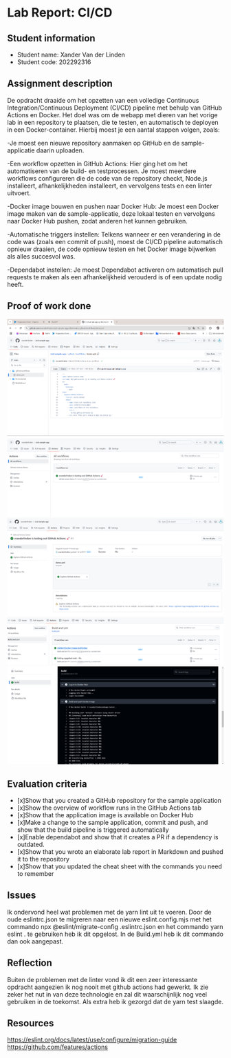 # Lab Report: CI/CD

## Student information

- Student name: Xander Van der Linden
- Student code: 202292316

## Assignment description

De opdracht draaide om het opzetten van een volledige Continuous Integration/Continuous Deployment (CI/CD) pipeline met behulp van GitHub Actions en Docker. Het doel was om de webapp met dieren van het vorige lab in een repository te plaatsen, die te testen, en automatisch te deployen in een Docker-container. Hierbij moest je een aantal stappen volgen, zoals:

-Je moest een nieuwe repository aanmaken op GitHub en de sample-applicatie daarin uploaden.

-Een workflow opzetten in GitHub Actions: Hier ging het om het automatiseren van de build- en testprocessen. Je moest meerdere workflows configureren die de code van de repository checkt, Node.js installeert, afhankelijkheden installeert, en vervolgens tests en een linter uitvoert.

-Docker image bouwen en pushen naar Docker Hub: Je moest een Docker image maken van de sample-applicatie, deze lokaal testen en vervolgens naar Docker Hub pushen, zodat anderen het kunnen gebruiken.

-Automatische triggers instellen: Telkens wanneer er een verandering in de code was (zoals een commit of push), moest de CI/CD pipeline automatisch opnieuw draaien, de code opnieuw testen en het Docker image bijwerken als alles succesvol was.

-Dependabot instellen: Je moest Dependabot activeren om automatisch pull requests te maken als een afhankelijkheid verouderd is of een update nodig heeft.

## Proof of work done

![alt text](image-3.png)
![alt text](image-4.png)
![alt text](image-5.png)
![alt text](image-6.png)
![alt text](image-7.png)

## Evaluation criteria

- [x]Show that you created a GitHub repository for the sample application
- [x]Show the overview of workflow runs in the GitHub Actions tab
- [x]Show that the application image is available on Docker Hub
- [x]Make a change to the sample application, commit and push, and show that the build pipeline is triggered automatically
- [x]Enable dependabot and show that it creates a PR if a dependency is outdated.
- [x]Show that you wrote an elaborate lab report in Markdown and pushed it to the repository
- [x]Show that you updated the cheat sheet with the commands you need to remember

## Issues

Ik ondervond heel wat problemen met de yarn lint uit te voeren. Door de oude eslintrc.json te migreren naar een nieuwe eslint.config.mjs met het commando npx @eslint/migrate-config .eslintrc.json en het commando yarn eslint . te gebruiken heb ik dit opgelost. In de Build.yml heb ik dit commando dan ook aangepast.

## Reflection

Buiten de problemen met de linter vond ik dit een zeer interessante opdracht aangezien ik nog nooit met github actions had gewerkt. Ik zie zeker het nut in van deze technologie en zal dit waarschijnlijk nog veel gebruiken in de toekomst. Als extra heb ik gezorgd dat de yarn test slaagde.

## Resources

<https://eslint.org/docs/latest/use/configure/migration-guide>
<https://github.com/features/actions>
